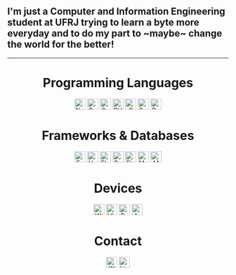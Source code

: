 ## I'm just a Computer and Information Engineering student at UFRJ trying to learn a byte more everyday and to do my part to ~maybe~ change the world for the better!

------

<div align="center">
    <h1>Programming Languages</h1>
    <a href="https://nodejs.org/"><img alt="NodeJS" src="https://img.shields.io/badge/node.js%20-%2343853D.svg?&style=for-the-badge&logo=node.js&logoColor=white" height="25"/></a>
    <a href="https://www.python.org/"><img alt="Python" src="https://img.shields.io/badge/python%20-%2314354C.svg?&style=for-the-badge&logo=python&logoColor=white" height="25"/></a>
    <a href="https://golang.org/"><img alt="Go" src="https://img.shields.io/badge/go-%2300ADD8.svg?&style=for-the-badge&logo=go&logoColor=white" height="25"/></a>
    <a href="https://www.php.net/"><img alt="PHP" src="https://img.shields.io/badge/php-%23777BB4.svg?&style=for-the-badge&logo=php&logoColor=white" height="25"/></a>
    <a href="https://en.wikipedia.org/wiki/C_(programming_language)/"><img alt="C" src="https://img.shields.io/badge/c%20-%2300599C.svg?&style=for-the-badge&logo=c&logoColor=white" height="25"/></a>
    <a href="https://swift.org/"><img alt="Swift" src="https://img.shields.io/badge/swift-%23FA7343.svg?&style=for-the-badge&logo=swift&logoColor=white" height="25"/></a>
    <a href="https://dart.dev/"><img alt="Dart" src="https://img.shields.io/badge/dart-%230175C2.svg?&style=for-the-badge&logo=dart&logoColor=white" height="25"/></a>
</div>

<div align="center">
    <h1>Frameworks & Databases</h1>
    <a href="https://expressjs.com/"><img alt="Express.js" src="https://img.shields.io/badge/express.js%20-%23404d59.svg?&style=for-the-badge" height="25"/></a>
    <a href="https://vuejs.org/"><img alt="Vue.js" src="https://img.shields.io/badge/vuejs%20-%2335495e.svg?&style=for-the-badge&logo=vue.js&logoColor=%234FC08D" height="25"/></a>
    <a href="https://flask.palletsprojects.com/"><img alt="Flask" src="https://img.shields.io/badge/flask%20-%23000.svg?&style=for-the-badge&logo=flask&logoColor=white" height="25"/></a>
    <a href="https://pandas.pydata.org/"><img alt="Pandas" src="https://img.shields.io/badge/pandas%20-%23150458.svg?&style=for-the-badge&logo=pandas&logoColor=white" height="25"/></a>
    <a href="https://flutter.dev/"><img alt="Flutter" src="https://img.shields.io/badge/Flutter%20-%2302569B.svg?&style=for-the-badge&logo=Flutter&logoColor=white" height="25"/></a>
    <a href="https://www.mysql.com/"><img alt="MySQL" src="https://img.shields.io/badge/mysql-%2300f.svg?&style=for-the-badge&logo=mysql&logoColor=white" height="25"/></a>
    <a href="https://www.mongodb.com/"><img alt="MongoDB" src ="https://img.shields.io/badge/MongoDB-%234ea94b.svg?&style=for-the-badge&logo=mongodb&logoColor=white" height="25"/></a>
</div>

<div align="center">
    <h1>Devices</h1>
    <a href="https://en.wikipedia.org/wiki/Windows_10/"><img alt="Windows 10" src="https://img.shields.io/badge/Windows-0078D6?style=for-the-badge&logo=windows&logoColor=white" height="25"/></a>
    <a href="https://ubuntu.com/"><img alt="Ubuntu" src="https://img.shields.io/badge/Ubuntu-E95420?style=for-the-badge&logo=ubuntu&logoColor=white" height="25"/></a>
    <a href="https://www.raspberrypi.org/"><img alt="Raspberry Pi" src="https://img.shields.io/badge/-Raspberry%20Pi-C51A4A?style=for-the-badge&logo=Raspberry-Pi" height="25"/></a>
    <a href="https://www.arduino.cc/"><img alt="Arduino" src="https://img.shields.io/badge/-Arduino-00979D?style=for-the-badge&logo=Arduino&logoColor=white" height="25"/></a>
</div>


<div align="center">
    <h1>Contact</h1>
    <a href="https://boech.at/"><img alt="Website" src="https://img.shields.io/badge/Website%20-%23E34F26.svg?&style=for-the-badge&logo=html5&logoColor=white" height="25"/></a>
    <a href="https://www.linkedin.com/in/pedroboechat/"><img alt="Linkedin" src="https://img.shields.io/badge/linkedin-%230077B5.svg?&style=for-the-badge&logo=linkedin&logoColor=white" height="25"/></a>
</div>

